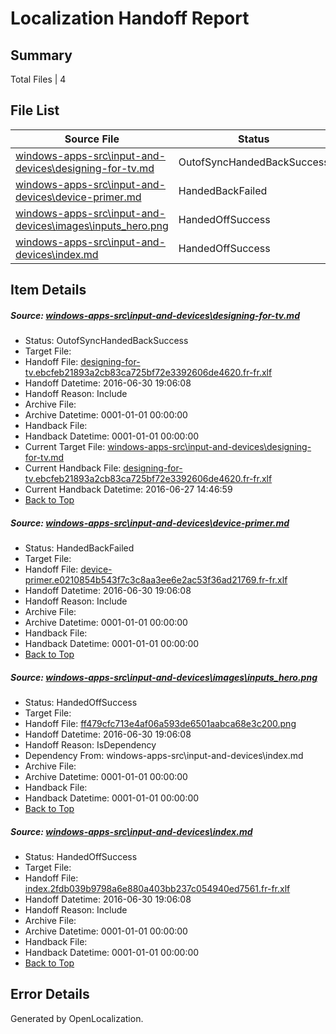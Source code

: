# <a name='report-top'></a> Localization Handoff Report

## Summary
 Total Files | 4

## File List
 Source File | Status | Details 
 ----------- | ------ | ------- 
 [windows-apps-src\input-and-devices\designing-for-tv.md](https://github.com/Microsoft/windows-apps/blob/0501d59108c5f01b3cefd3d038f3c7d320c862eb/windows-apps-src/input-and-devices/designing-for-tv.md) | OutofSyncHandedBackSuccess | [Details](#c1b384d69285a5f8dd1a616ad243372d959503d92713)
 [windows-apps-src\input-and-devices\device-primer.md](https://github.com/Microsoft/windows-apps/blob/0501d59108c5f01b3cefd3d038f3c7d320c862eb/windows-apps-src/input-and-devices/device-primer.md) | HandedBackFailed | [Details](#3461d5cd399682e0c26a7a6864c916bda21eec432714)
 [windows-apps-src\input-and-devices\images\inputs_hero.png](https://github.com/Microsoft/windows-apps/blob/0088ada82b5479cf81f568806a807c304f1d54b7/windows-apps-src/input-and-devices/images/inputs_hero.png) | HandedOffSuccess | [Details](#ff479cfc713e4af06a593de6501aabca68e3c2002915)
 [windows-apps-src\input-and-devices\index.md](https://github.com/Microsoft/windows-apps/blob/0501d59108c5f01b3cefd3d038f3c7d320c862eb/windows-apps-src/input-and-devices/index.md) | HandedOffSuccess | [Details](#1a2ef7ab002346a64b1961d6eea0807d9dc108052981)

## Item Details
##### <a name='c1b384d69285a5f8dd1a616ad243372d959503d92713'></a> Source: [windows-apps-src\input-and-devices\designing-for-tv.md](https://github.com/Microsoft/windows-apps/blob/0501d59108c5f01b3cefd3d038f3c7d320c862eb/windows-apps-src/input-and-devices/designing-for-tv.md)
* Status: OutofSyncHandedBackSuccess
* Target File: 
* Handoff File: [designing-for-tv.ebcfeb21893a2cb83ca725bf72e3392606de4620.fr-fr.xlf](https://github.com/Microsoft/WDG.handoff/blob/fd79b15914e6b5c6b35c8c2dd4d37d29475144f2/ol-handoff/Microsoft/windows-apps.fr-fr/master/designing-for-tv.ebcfeb21893a2cb83ca725bf72e3392606de4620.fr-fr.xlf)
* Handoff Datetime: 2016-06-30 19:06:08
* Handoff Reason: Include
* Archive File: 
* Archive Datetime: 0001-01-01 00:00:00
* Handback File: 
* Handback Datetime: 0001-01-01 00:00:00
* Current Target File: [windows-apps-src\input-and-devices\designing-for-tv.md](https://github.com/Microsoft/windows-apps.fr-fr/blob/159c194bd81873c71310602211786a2761f0487e/windows-apps-src/input-and-devices/designing-for-tv.md)
* Current Handback File: [designing-for-tv.ebcfeb21893a2cb83ca725bf72e3392606de4620.fr-fr.xlf](https://github.com/Microsoft/WDG.handback/blob/f103cf9015ec0c6c1a3232d943580078ac85b652/ol-handback/Microsoft/windows-apps.fr-fr/master/designing-for-tv.ebcfeb21893a2cb83ca725bf72e3392606de4620.fr-fr.xlf)
* Current Handback Datetime: 2016-06-27 14:46:59
* [Back to Top](#report-top)

##### <a name='3461d5cd399682e0c26a7a6864c916bda21eec432714'></a> Source: [windows-apps-src\input-and-devices\device-primer.md](https://github.com/Microsoft/windows-apps/blob/0501d59108c5f01b3cefd3d038f3c7d320c862eb/windows-apps-src/input-and-devices/device-primer.md)
* Status: HandedBackFailed
* Target File: 
* Handoff File: [device-primer.e0210854b543f7c3c8aa3ee6e2ac53f36ad21769.fr-fr.xlf](https://github.com/Microsoft/WDG.handoff/blob/fd79b15914e6b5c6b35c8c2dd4d37d29475144f2/ol-handoff/Microsoft/windows-apps.fr-fr/master/device-primer.e0210854b543f7c3c8aa3ee6e2ac53f36ad21769.fr-fr.xlf)
* Handoff Datetime: 2016-06-30 19:06:08
* Handoff Reason: Include
* Archive File: 
* Archive Datetime: 0001-01-01 00:00:00
* Handback File: 
* Handback Datetime: 0001-01-01 00:00:00
* [Back to Top](#report-top)

##### <a name='ff479cfc713e4af06a593de6501aabca68e3c2002915'></a> Source: [windows-apps-src\input-and-devices\images\inputs_hero.png](https://github.com/Microsoft/windows-apps/blob/0088ada82b5479cf81f568806a807c304f1d54b7/windows-apps-src/input-and-devices/images/inputs_hero.png)
* Status: HandedOffSuccess
* Target File: 
* Handoff File: [ff479cfc713e4af06a593de6501aabca68e3c200.png](https://github.com/Microsoft/WDG.handoff/blob/fd79b15914e6b5c6b35c8c2dd4d37d29475144f2/ol-handoff/Microsoft/windows-apps.fr-fr/master/ff479cfc713e4af06a593de6501aabca68e3c200.png)
* Handoff Datetime: 2016-06-30 19:06:08
* Handoff Reason: IsDependency
* Dependency From: windows-apps-src\input-and-devices\index.md
* Archive File: 
* Archive Datetime: 0001-01-01 00:00:00
* Handback File: 
* Handback Datetime: 0001-01-01 00:00:00
* [Back to Top](#report-top)

##### <a name='1a2ef7ab002346a64b1961d6eea0807d9dc108052981'></a> Source: [windows-apps-src\input-and-devices\index.md](https://github.com/Microsoft/windows-apps/blob/0501d59108c5f01b3cefd3d038f3c7d320c862eb/windows-apps-src/input-and-devices/index.md)
* Status: HandedOffSuccess
* Target File: 
* Handoff File: [index.2fdb039b9798a6e880a403bb237c054940ed7561.fr-fr.xlf](https://github.com/Microsoft/WDG.handoff/blob/fd79b15914e6b5c6b35c8c2dd4d37d29475144f2/ol-handoff/Microsoft/windows-apps.fr-fr/master/index.2fdb039b9798a6e880a403bb237c054940ed7561.fr-fr.xlf)
* Handoff Datetime: 2016-06-30 19:06:08
* Handoff Reason: Include
* Archive File: 
* Archive Datetime: 0001-01-01 00:00:00
* Handback File: 
* Handback Datetime: 0001-01-01 00:00:00
* [Back to Top](#report-top)


## Error Details

Generated by OpenLocalization.
